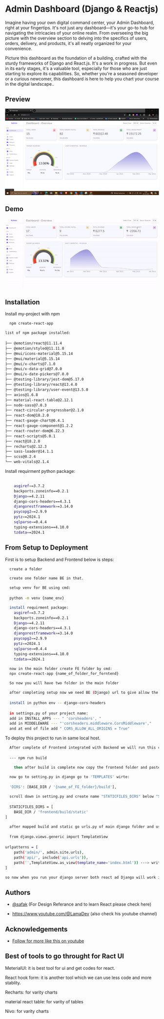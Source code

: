 # Admin Dashboard (Django & Reactjs)

Imagine having your own digital command center, your Admin Dashboard, right at your fingertips. It's not just any dashboard—it's your go-to hub for navigating the intricacies of your online realm. From overseeing the big picture with the overview section to delving into the specifics of users, orders, delivery, and products, it's all neatly organized for your convenience.

Picture this dashboard as the foundation of a building, crafted with the sturdy frameworks of Django and React.js. It's a work in progress. But even in its early stages, it's a valuable tool, especially for those who are just starting to explore its capabilities. So, whether you're a seasoned developer or a curious newcomer, this dashboard is here to help you chart your course in the digital landscape..

## Preview

![Preview](./img.png)

## Demo

![](admin-dashboard.gif)

## Installation

Install my-project with npm

```bash
  npm create-react-app
```

```bash
list of npm package installed:

├── @emotion/react@11.11.4
├── @emotion/styled@11.11.0
├── @mui/icons-material@5.15.14
├── @mui/material@5.15.14
├── @mui/x-charts@7.1.0
├── @mui/x-data-grid@7.0.0
├── @mui/x-date-pickers@7.0.0
├── @testing-library/jest-dom@5.17.0
├── @testing-library/react@13.4.0
├── @testing-library/user-event@13.5.0
├── axios@1.6.8
├── material-react-table@2.12.1
├── node-sass@7.0.3
├── react-circular-progressbar@2.1.0
├── react-dom@18.2.0
├── react-gauge-chart@0.4.1
├── react-gauge-component@1.2.2
├── react-router-dom@6.22.3
├── react-scripts@5.0.1
├── react@18.2.0
├── recharts@2.12.3
├── sass-loader@14.1.1
├── scss@0.2.4
└── web-vitals@2.1.4
```

Install requirment python package:

```bash

    asgiref==3.7.2
    backports.zoneinfo==0.2.1
    Django==4.2.11
    django-cors-headers==4.3.1
    djangorestframework==3.14.0
    psycopg2==2.9.9
    pytz==2024.1
    sqlparse==0.4.4
    typing-extensions==4.10.0
    tzdata==2024.1
```

## From Setup to Deployment

First is to setup Backend and Frontend below is steps:

```bash
  create a folder
```

```bash
  create one folder name BE in that.
```

```bash
  setup venv for BE using cmd:

  python -m venv {name_env}
```

```bash
  install requirment package:
    asgiref==3.7.2
    backports.zoneinfo==0.2.1
    Django==4.2.11
    django-cors-headers==4.3.1
    djangorestframework==3.14.0
    psycopg2==2.9.9
    pytz==2024.1
    sqlparse==0.4.4
    typing-extensions==4.10.0
    tzdata==2024.1
```

```bash
  now in the main folder create FE folder by cmd:
  npx create-react-app {name_of_folder_for_forntend}
```

```bash
  So now you will have two folder in the main folder
```

```bash
  after completing setup now we need BE (Django) url to give allow the permission to use when integrating with FE (Reactjs):

  install in python env -- django-cors-headers

  in settings.py of your project name:
  add in INSTALL_APPS --- " 'corsheaders', "
  add in MIDDELEWARE --- "'corsheaders.middleware.CorsMiddleware',"
  and at end of file add " CORS_ALLOW_ALL_ORIGINS = True"
```

To deploy this project to run in same local host.

```bash
  After complete of Frontend integrated with Backend we will run this cmd in frontend directory.

  --- npm run build
```

```bash
    then after build is complete now copy the frontend folder and paste in backend folder
```

```bash
  now go to setting.py in django go to 'TEMPLATES' wirte:

  'DIRS': [BASE_DIR / '{name_of_FE_folder}/build'],
```

```bash
  scroll down in setting.py and create name "STATICFILES_DIRS" below "STATIC_URL" like this:

  STATICFILES_DIRS = [
    BASE_DIR / 'frontend/build/static'
]
```

```bash
  after mapped build and static go urls.py of main django folder and us template view :

  from django.views.generic import TemplateView

urlpatterns = [
    path('admin/', admin.site.urls),
    path('api/', include('api.urls')),
    path('',TemplateView.as_view(template_name='index.html')) ---> write your html of FE in here
]

```

```bash
so now when you run your django server both react ad Django will work in same localhost.
```

## Authors

- [@safak](https://github.com/safak/youtube2022/tree/react-admin) (For Design Referance and to learn React please check here)

- https://www.youtube.com/@LamaDev (also check his youtube channel)

## Acknowledgements

- [Follow for more like this on youtube ](https://www.youtube.com/@LamaDev)

## Best of tools to go throught for Ract UI

MeterialUI: it is best tool for ui and get codes for react.

React hook form: it is another tool which we can use less code and more stablity.

Recharts: for varity charts

material react table: for varity of tables

Nivo: for varity charts

